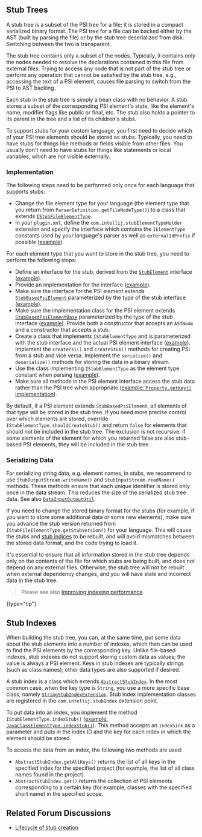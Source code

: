 [//]: # (title: Stub Indexes)

<!-- Copyright 2000-2022 JetBrains s.r.o. and other contributors. Use of this source code is governed by the Apache 2.0 license that can be found in the LICENSE file. -->

## Stub Trees

A stub tree is a subset of the PSI tree for a file; it is stored in a compact serialized binary format.
The PSI tree for a file can be backed either by the AST (built by parsing the file) or by the stub tree deserialized from disk.
Switching between the two is transparent.

The stub tree contains only a subset of the nodes.
Typically, it contains only the nodes needed to resolve the declarations contained in this file from external files.
Trying to access any node that is not part of the stub tree or perform any operation that cannot be satisfied by the stub tree, e.g., accessing the text of a PSI element, causes file parsing to switch from the PSI to AST backing.

Each stub in the stub tree is simply a bean class with no behavior.
A stub stores a subset of the corresponding PSI element's state, like the element's name, modifier flags like public or final, etc.
The stub also holds a pointer to its parent in the tree and a list of its children's stubs.

To support stubs for your custom language, you first need to decide which of your PSI tree elements should be stored as stubs.
Typically, you need to have stubs for things like methods or fields visible from other files.
You usually don't need to have stubs for things like statements or local variables, which are not visible externally.

### Implementation
                 
The following steps need to be performed only once for each language that supports stubs:

* Change the file element type for your language (the element type that you return from `ParserDefinition.getFileNodeType()`) to a class that extends [`IStubFileElementType`](upsource:///platform/core-impl/src/com/intellij/psi/tree/IStubFileElementType.java).
* In your `plugin.xml`, define the `com.intellij.stubElementTypeHolder` extension and specify the interface which contains the `IElementType` constants used by your language's parser as well as `externalIdPrefix` if possible ([example](upsource:///plugins/properties/src/META-INF/plugin.xml)).

For each element type that you want to store in the stub tree, you need to perform the following steps:

* Define an interface for the stub, derived from the [`StubElement`](upsource:///platform/core-api/src/com/intellij/psi/stubs/StubElement.java) interface ([example](upsource:///plugins/properties/properties-psi-api/src/com/intellij/lang/properties/psi/PropertyStub.java)).
* Provide an implementation for the interface ([example](upsource:///plugins/properties/properties-psi-impl/src/com/intellij/lang/properties/psi/impl/PropertyStubImpl.java)).
* Make sure the interface for the PSI element extends [`StubBasedPsiElement`](upsource:///platform/core-api/src/com/intellij/psi/StubBasedPsiElement.java) parameterized by the type of the stub interface ([example](upsource:///plugins/properties/properties-psi-api/src/com/intellij/lang/properties/psi/Property.java)).
* Make sure the implementation class for the PSI element extends [`StubBasedPsiElementBase`](upsource:///platform/core-impl/src/com/intellij/extapi/psi/StubBasedPsiElementBase.java) parameterized by the type of the stub interface ([example](upsource:///plugins/properties/properties-psi-impl/src/com/intellij/lang/properties/psi/impl/PropertyImpl.java)).
  Provide both a constructor that accepts an `ASTNode` and a constructor that accepts a stub.
* Create a class that implements `IStubElementType` and is parameterized with the stub interface and the actual PSI element interface ([example](upsource:///plugins/properties/properties-psi-impl/src/com/intellij/lang/properties/parsing/PropertyStubElementType.java)).
  Implement the `createPsi()` and `createStub()` methods for creating PSI from a stub and vice versa.
  Implement the `serialize()` and `deserialize()` methods for storing the data in a binary stream.
* Use the class implementing `IStubElementType` as the element type constant when parsing ([example](upsource:///plugins/properties/properties-psi-impl/src/com/intellij/lang/properties/parsing/PropertiesElementTypes.java)).
* Make sure all methods in the PSI element interface access the stub data rather than the PSI tree when appropriate ([example: `Property.getKey()` implementation](upsource:///plugins/properties/properties-psi-impl/src/com/intellij/lang/properties/psi/impl/PropertyImpl.java)).

By default, if a PSI element extends `StubBasedPsiElement`, all elements of that type will be stored in the stub tree.
If you need more precise control over which elements are stored, override `IStubElementType.shouldCreateStub()` and return `false` for elements that should not be included in the stub tree.
The exclusion is not recursive: if some elements of the element for which you returned false are also stub-based PSI elements, they will be included in the stub tree.

### Serializing Data

For serializing string data, e.g. element names, in stubs, we recommend to use `StubOutputStream.writeName()` and `StubInputStream.readName()` methods.
These methods ensure that each unique identifier is stored only once in the data stream.
This reduces the size of the serialized stub tree data.
See also [`DataInputOutputUtil`](upsource:///platform/util/src/com/intellij/util/io/DataInputOutputUtil.java).

If you need to change the stored binary format for the stubs (for example, if you want to store some additional data or some new elements), make sure you advance the stub version returned from `IStubFileElementType.getStubVersion()` for your language.
This will cause the stubs and [stub indices](#stub-indexes) to be rebuilt, and will avoid mismatches between the stored data format, and the code trying to load it.

It's essential to ensure that all information stored in the stub tree depends only on the contents of the file for which stubs are being built, and does not depend on any external files.
Otherwise, the stub tree will not be rebuilt when external dependency changes, and you will have stale and incorrect data in the stub tree.

 > Please see also [Improving indexing performance](performance.md#improving-indexing-performance).
 >
 {type="tip"}

## Stub Indexes

When building the stub tree, you can, at the same time, put some data about the stub elements into a number of indexes, which then can be used to find the PSI elements by the corresponding key.
Unlike file-based indexes, stub indexes do not support storing custom data as values; the value is always a PSI element.
Keys in stub indexes are typically strings (such as class names); other data types are also supported if desired.

A stub index is a class which extends [`AbstractStubIndex`](upsource:///platform/indexing-api/src/com/intellij/psi/stubs/AbstractStubIndex.java).
In the most common case, when the key type is `String`, you use a more specific base class, namely [`StringStubIndexExtension`](upsource:///platform/indexing-api/src/com/intellij/psi/stubs/StringStubIndexExtension.java).
Stub index implementation classes are registered in the `com.intellij.stubIndex` extension point.

To put data into an index, you implement the method `IStubElementType.indexStub()` ([example: `JavaClassElementType.indexStub()`](upsource:///java/java-psi-impl/src/com/intellij/psi/impl/java/stubs/JavaClassElementType.java)).
This method accepts an `IndexSink` as a parameter and puts in the index ID and the key for each index in which the element should be stored.

To access the data from an index, the following two methods are used:

* `AbstractStubIndex.getAllKeys()` returns the list of all keys in the specified index for the specified project (for example, the list of all class names found in the project).
* `AbstractStubIndex.get()` returns the collection of PSI elements corresponding to a certain key (for example, classes with the specified short name) in the specified scope.

## Related Forum Discussions

* [Lifecycle of stub creation](https://intellij-support.jetbrains.com/hc/en-us/community/posts/206121959-Lifecycle-of-stub-creation/comments/206143885)